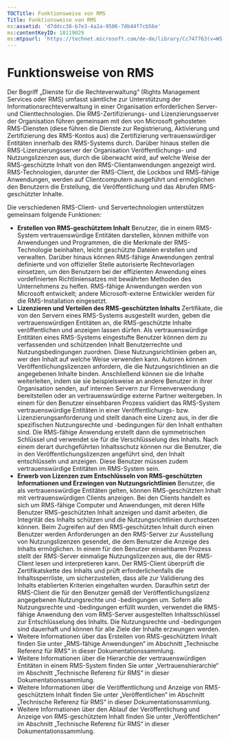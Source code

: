 ```yaml
---
TOCTitle: Funktionsweise von RMS
Title: Funktionsweise von RMS
ms:assetid: 'd7ddcc38-b7e3-4a2a-9506-7db44f7cb56e'
ms:contentKeyID: 18119029
ms:mtpsurl: 'https://technet.microsoft.com/de-de/library/Cc747763(v=WS.10)'
---
```


Funktionsweise von RMS
======================

Der Begriff „Dienste für die Rechteverwaltung“ (Rights Management Services oder RMS) umfasst sämtliche zur Unterstützung der Informationsrechteverwaltung in einer Organisation erforderlichen Server- und Clienttechnologien. Die RMS-Zertifizierungs- und Lizenzierungsserver der Organisation führen gemeinsam mit den von Microsoft gehosteten RMS-Diensten (diese führen die Dienste zur Registrierung, Aktivierung und Zertifizierung des RMS-Kontos aus) die Zertifizierung vertrauenswürdiger Entitäten innerhalb des RMS-Systems durch. Darüber hinaus stellen die RMS-Lizenzierungsserver der Organisation Veröffentlichungs- und Nutzungslizenzen aus, durch die überwacht wird, auf welche Weise der RMS-geschützte Inhalt von den RMS-Clientanwendungen angezeigt wird. RMS-Technologien, darunter der RMS-Client, die Lockbox und RMS-fähige Anwendungen, werden auf Clientcomputern ausgeführt und ermöglichen den Benutzern die Erstellung, die Veröffentlichung und das Abrufen RMS-geschützter Inhalte.

Die verschiedenen RMS-Client- und Servertechnologien unterstützen gemeinsam folgende Funktionen:

-   **Erstellen von RMS-geschütztem Inhalt** Benutzer, die in einem RMS-System vertrauenswürdige Entitäten darstellen, können mithilfe von Anwendungen und Programmen, die die Merkmale der RMS-Technologie beinhalten, leicht geschützte Dateien erstellen und verwalten. Darüber hinaus können RMS-fähige Anwendungen zentral definierte und von offizieller Stelle autorisierte Rechtevorlagen einsetzen, um den Benutzern bei der effizienten Anwendung eines vordefinierten Richtliniensatzes mit bewährten Methoden des Unternehmens zu helfen. RMS-fähige Anwendungen werden von Microsoft entwickelt; andere Microsoft-externe Entwickler werden für die RMS-Installation eingesetzt.
-   **Lizenzieren und Verteilen des RMS-geschützten Inhalts** Zertifikate, die von den Servern eines RMS-Systems ausgestellt wurden, geben die vertrauenswürdigen Entitäten an, die RMS-geschützte Inhalte veröffentlichen und anzeigen lassen dürfen. Als vertrauenswürdige Entitäten eines RMS-Systems eingestufte Benutzer können dem zu verfassenden und schützenden Inhalt Benutzerrechte und Nutzungsbedingungen zuordnen. Diese Nutzungsrichtlinien geben an, wer den Inhalt auf welche Weise verwenden kann. Autoren können Veröffentlichungslizenzen anfordern, die die Nutzungsrichtlinien an die angegebenen Inhalte binden. Anschließend können sie die Inhalte weiterleiten, indem sie sie beispielsweise an andere Benutzer in ihrer Organisation senden, auf internen Servern zur Firmenverwendung bereitstellen oder an vertrauenswürdige externe Partner weitergeben.
    In einem für den Benutzer einsehbaren Prozess validiert das RMS-System vertrauenswürdige Entitäten in einer Veröffentlichungs- bzw. Lizenzierungsanforderung und stellt danach eine Lizenz aus, in der die spezifischen Nutzungsrechte und -bedingungen für den Inhalt enthalten sind. Die RMS-fähige Anwendung erstellt dann die symmetrischen Schlüssel und verwendet sie für die Verschlüsselung des Inhalts. Nach einem derart durchgeführten Inhaltsschutz können nur die Benutzer, die in den Veröffentlichungslizenzen angeführt sind, den Inhalt entschlüsseln und anzeigen. Diese Benutzer müssen zudem vertrauenswürdige Entitäten im RMS-System sein.
-   **Erwerb von Lizenzen zum Entschlüsseln von RMS-geschützten Informationen und Erzwingen von Nutzungsrichtlinien** Benutzer, die als vertrauenswürdige Entitäten gelten, können RMS-geschützten Inhalt mit vertrauenswürdigen Clients anzeigen. Bei den Clients handelt es sich um RMS-fähige Computer und Anwendungen, mit deren Hilfe Benutzer RMS-geschützten Inhalt anzeigen und damit arbeiten, die Integrität des Inhalts schützen und die Nutzungsrichtlinien durchsetzen können. Beim Zugreifen auf den RMS-geschützten Inhalt durch einen Benutzer werden Anforderungen an den RMS-Server zur Ausstellung von Nutzungslizenzen gesendet, die dem Benutzer die Anzeige des Inhalts ermöglichen.
    In einem für den Benutzer einsehbaren Prozess stellt der RMS-Server einmalige Nutzungslizenzen aus, die der RMS-Client lesen und interpretieren kann. Der RMS-Client überprüft die Zertifikatskette des Inhalts und prüft erforderlichenfalls die Inhaltssperrliste, um sicherzustellen, dass alle zur Validierung des Inhalts etablierten Kriterien eingehalten wurden. Daraufhin setzt der RMS-Client die für den Benutzer gemäß der Veröffentlichungslizenz angegebenen Nutzungsrechte und -bedingungen um. Sofern alle Nutzungsrechte und -bedingungen erfüllt wurden, verwendet die RMS-fähige Anwendung den vom RMS-Server ausgestellten Inhaltsschlüssel zur Entschlüsselung des Inhalts. Die Nutzungsrechte und -bedingungen sind dauerhaft und können für alle Ziele der Inhalte erzwungen werden.
-   Weitere Informationen über das Erstellen von RMS-geschütztem Inhalt finden Sie unter „RMS-fähige Anwendungen“ im Abschnitt „Technische Referenz für RMS“ in dieser Dokumentationssammlung.
-   Weitere Informationen über die Hierarchie der vertrauenswürdigen Entitäten in einem RMS-System finden Sie unter „Vertrauenshierarchie“ im Abschnitt „Technische Referenz für RMS“ in dieser Dokumentationssammlung.
-   Weitere Informationen über die Veröffentlichung und Anzeige von RMS-geschütztem Inhalt finden Sie unter „Veröffentlichen“ im Abschnitt „Technische Referenz für RMS“ in dieser Dokumentationssammlung.
-   Weitere Informationen über den Ablauf der Veröffentlichung und Anzeige von RMS-geschütztem Inhalt finden Sie unter „Veröffentlichen“ im Abschnitt „Technische Referenz für RMS“ in dieser Dokumentationssammlung.
